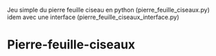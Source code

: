 Jeu simple du pierre feuille ciseau en python (pierre_feuille_ciseaux.py)
idem avec une interface (pierre_feuille_ciseaux_interface.py)

# Pierre-feuille-ciseaux
